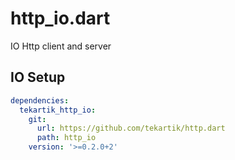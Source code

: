 # http_io.dart

IO Http client and server

## IO Setup

```yaml
dependencies:
  tekartik_http_io:
    git:
      url: https://github.com/tekartik/http.dart
      path: http_io
    version: '>=0.2.0+2'
```
